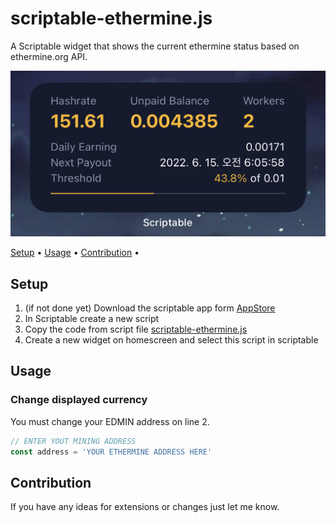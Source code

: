 # scriptable-ethermine.js

 A Scriptable widget that shows the current ethermine status based on ethermine.org API.

 ![widget-preview](image/widget.png)

 <p>
   <a href="#setup">Setup</a> •
   <a href="#usage">Usage</a> •
   <a href="#contribution">Contribution</a> •
 </p>

 ## Setup

 1. (if not done yet) Download the scriptable app form [AppStore](https://apps.apple.com/de/app/scriptable/id1405459188)
 2. In Scriptable create a new script
 3. Copy the code from script file [scriptable-ethermine.js](https://github.com/daesuni/scriptable-ethermine.js/blob/main/scriptable-ethermine.js)
 4. Create a new widget on homescreen and select this script in scriptable

 ## Usage
 ### Change displayed currency

 You must change your EDMIN address on line 2. <br>

 ```javascript
 // ENTER YOUT MINING ADDRESS
 const address = 'YOUR ETHERMINE ADDRESS HERE'
 ```

 ## Contribution

 If you have any ideas for extensions or changes just let me know.
